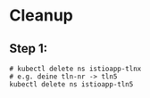 # Cleanup 

## Step 1:

```
# kubectl delete ns istioapp-tlnx
# e.g. deine tln-nr -> tln5
kubectl delete ns istioapp-tln5
```
